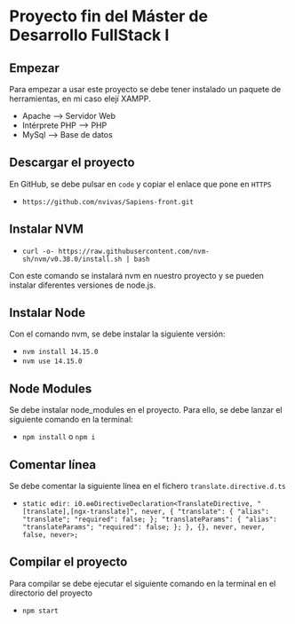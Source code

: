 # Proyecto fin del Máster de Desarrollo FullStack I

## Empezar
Para empezar a usar este proyecto se debe tener instalado un paquete de herramientas, en mi caso elejí XAMPP.
- Apache --> Servidor Web
- Intérprete PHP --> PHP
- MySql --> Base de datos

## Descargar el proyecto
En GitHub, se debe pulsar en `code` y copiar el enlace que pone en `HTTPS`
- `https://github.com/nvivas/Sapiens-front.git`

## Instalar NVM
- `curl -o- https://raw.githubusercontent.com/nvm-sh/nvm/v0.38.0/install.sh | bash`

Con este comando se instalará nvm en nuestro proyecto y se pueden instalar diferentes versiones de node.js.

## Instalar Node
Con el comando nvm, se debe instalar la siguiente versión: 
- `nvm install 14.15.0`
- `nvm use 14.15.0`

## Node Modules
Se debe instalar node_modules en el proyecto. Para ello, se debe lanzar el siguiente comando en la terminal:
- `npm install` o `npm i` 

## Comentar línea
Se debe comentar la siguiente línea en el fichero `translate.directive.d.ts`
-     static ɵdir: i0.ɵɵDirectiveDeclaration<TranslateDirective, "[translate],[ngx-translate]", never, { "translate": { "alias": "translate"; "required": false; }; "translateParams": { "alias": "translateParams"; "required": false; }; }, {}, never, never, false, never>;

## Compilar el proyecto
Para compilar se debe ejecutar el siguiente comando en la terminal en el directorio del proyecto
- `npm start`
